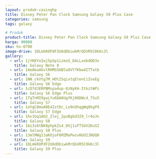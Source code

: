 ```yaml
---
layout: produk-casinghp
title: Disney Peter Pan Clock Samsung Galaxy S9 Plus Case
categories: samsung
tags: galaxy

# Produk
product-title: Disney Peter Pan Clock Samsung Galaxy S9 Plus Case
harga: 90000
sku: hn-0790
image-drive: 1DLmkROPdF2U6dDbiwkMrQGVR5C0kKc3l
gallery:
  - url: 1jYKKYoIwj5pSp1izmzG_bbLLxebdOD3x
    title: Galaxy Note 8
  - url: 1AeAbaAUvlRHMS56Blo8VY7Kbw4ITTatb
    title: Galaxy S6
  - url: 1NN_ckVtg7M_HOt2SqixtqEtenCiZveEg
    title: Galaxy S6 Edge
  - url: 1cD7dJERPBMspa4up-8zNyKH-ItkztWPi
    title: Galaxy S6 Edge Plus
  - url: 1TqTnMI9guLYu6DA6UgfKj06DWc4_7Sx5
    title: Galaxy S7
  - url: 1oYgC8moA0E42ztDc_Lo9nUhqgWq8kgPd
    title: Galaxy S7 Edge
  - url: 1hv1Gq1AO2_Zlej_2puBgGd329_lr4oJn
    title: Galaxy S8
  - url: 1bi3z6tBK8phpkZs4_OXj1zFTSGV2KuSI
    title: Galaxy S8 Plus
  - url: 13mlMWg13aKOjoF6MZMaPwsvHUd2JNOQ0
    title: Galaxy S9
  - url: 1DLmkROPdF2U6dDbiwkMrQGVR5C0kKc3l
    title: Galaxy S9 Plus
---
```


